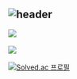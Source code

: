 ![header](https://capsule-render.vercel.app/api?type=waving&color=00BFFF&height=200&section=header&text=GuGu%20Github!&fontSize=90&fontColor=E0FFFF)<br>
---
<img src="https://github-readme-stats.vercel.app/api/top-langs/?username=GuGu1231&layout=compact"><br><br>
<img src="https://github-readme-stats.vercel.app/api?username=GuGu1231&show_icons=true"><br><br>
[![Solved.ac 프로필](http://mazassumnida.wtf/api/v2/generate_badge?boj=ssd6335)](https://solved.ac/ssd6335)<br><br><br>

<!--
**GuGu1231/GuGu1231** is a ✨ _special_ ✨ repository because its `README.md` (this file) appears on your GitHub profile.

Here are some ideas to get you started:

- 🔭 I’m currently working on ...
- 🌱 I’m currently learning ...
- 👯 I’m looking to collaborate on ...
- 🤔 I’m looking for help with ...
- 💬 Ask me about ...
- 📫 How to reach me: ...
- 😄 Pronouns: ...
- ⚡ Fun fact: ...
-->
